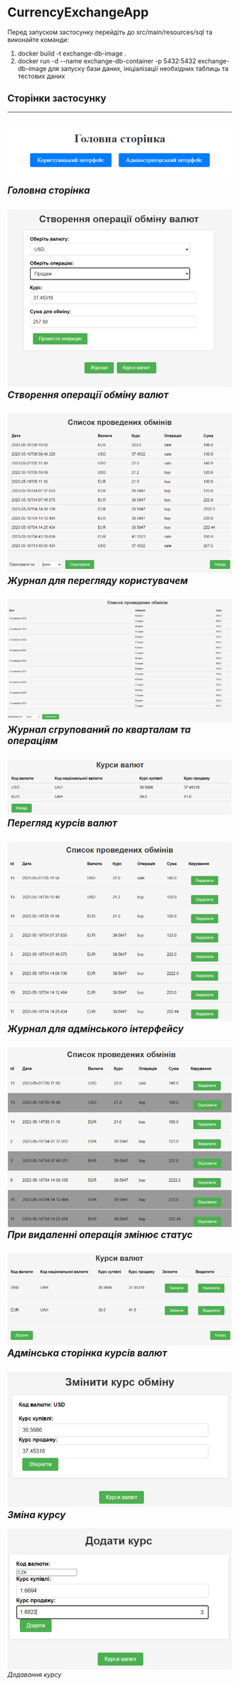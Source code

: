 # CurrencyExchangeApp

Перед запуском застосунку перейдіть до src/main/resources/sql та виконайте команди:
1) docker build -t exchange-db-image .
2) docker run -d --name exchange-db-container -p 5432:5432 exchange-db-image
для запуску бази даних, ініціалізації необхідних таблиць та тестових даних

## Сторінки застосунку

---
![Screenshot 1](/picture/1.png)
*Головна сторінка*
---
![Screenshot 3](/picture/3.png)
*Створення операції обміну валют*
---
![Screenshot 4](/picture/4.png)
*Журнал для перегляду користувачем*
---
![Screenshot 15](/picture/15.png)
*Журнал сгрупований по кварталам та операціям*
---
![Screenshot 7](/picture/7.png)
*Перегляд курсів валют*
---
![Screenshot 8](/picture/8.png)
*Журнал для адмінського інтерфейсу*
---
![Screenshot 9](/picture/9.png)
*При видаленні операція змінює статус*
---
![Screenshot 10](/picture/10.png)
*Адмінська сторінка курсів валют*
---
![Screenshot 11](/picture/11.png)
*Зміна курсу*
---
![Screenshot 13](/picture/13.png)
*Додавання курсу*
